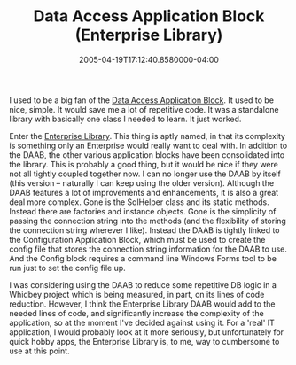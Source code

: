 ﻿---
title: Data Access Application Block (Enterprise Library)
date: "2005-04-19T17:12:40.8580000-04:00"
description: I used to be a big fan of the Data Access Application Block. It
featuredImage: img/1862-featured.png
---

I used to be a big fan of the [Data Access Application Block](http://msdn.microsoft.com/library/default.asp?url=/library/en-us/dnpag2/html/daab.asp). It used to be nice, simple. It would save me a lot of repetitive code. It was a standalone library with basically one class I needed to learn. It just worked.

Enter the [Enterprise Library](http://www.microsoft.com/downloads/details.aspx?FamilyID=0325B97A-9534-4349-8038-D56B38EC394C&displaylang=en). This thing is aptly named, in that its complexity is something only an Enterprise would really want to deal with. In addition to the DAAB, the other various application blocks have been consolidated into the library. This is probably a good thing, but it would be nice if they were not all tightly coupled together now. I can no longer use the DAAB by itself (this version – naturally I can keep using the older version). Although the DAAB features a lot of improvements and enhancements, it is also a great deal more complex. Gone is the SqlHelper class and its static methods. Instead there are factories and instance objects. Gone is the simplicity of passing the connection string into the methods (and the flexibility of storing the connection string wherever I like). Instead the DAAB is tightly linked to the Configuration Application Block, which must be used to create the config file that stores the connection string information for the DAAB to use. And the Config block requires a command line Windows Forms tool to be run just to set the config file up.

I was considering using the DAAB to reduce some repetitive DB logic in a Whidbey project which is being measured, in part, on its lines of code reduction. However, I think the Enterprise Library DAAB would add to the needed lines of code, and significantly increase the complexity of the application, so at the moment I've decided against using it. For a 'real' IT application, I would probably look at it more seriously, but unfortunately for quick hobby apps, the Enterprise Library is, to me, way to cumbersome to use at this point.

